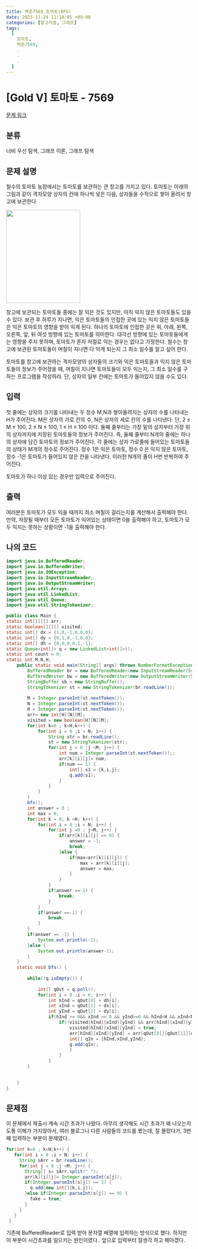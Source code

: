 ```yaml
---
title: 백준7569_토마토(BFS)
date: 2023-11-24 11:10:05 +09:00
categories: [알고리즘, 그래프]
tags:
  [
    토마토,
    백준7569,
    .
    .
    .
  ]
---
```


# [Gold V] 토마토 - 7569 

[문제 링크](https://www.acmicpc.net/problem/7569) 


## 분류

너비 우선 탐색, 그래프 이론, 그래프 탐색

## 문제 설명

 철수의 토마토 농장에서는 토마토를 보관하는 큰 창고를 가지고 있다. 토마토는 아래의 그림과 같이 격자모양 상자의 칸에 하나씩 넣은 다음, 상자들을 수직으로 쌓아 올려서 창고에 보관한다 

<p style="text-align: left;"><img alt="" src="https://u.acmicpc.net/c3f3343d-c291-40a9-9fe3-59f792a8cae9/Screen%20Shot%202021-06-22%20at%202.49.11%20PM.png" style="width: 201px; height: 252px;"></p>
<p>창고에 보관되는 토마토들 중에는 잘 익은 것도 있지만, 아직 익지 않은 토마토들도 있을 수 있다. 보관 후 하루가 지나면, 익은 토마토들의 인접한 곳에 있는 익지 않은 토마토들은 익은 토마토의 영향을 받아 익게 된다. 하나의 토마토에 인접한 곳은 위, 아래, 왼쪽, 오른쪽, 앞, 뒤 여섯 방향에 있는 토마토를 의미한다. 대각선 방향에 있는 토마토들에게는 영향을 주지 못하며, 토마토가 혼자 저절로 익는 경우는 없다고 가정한다. 철수는 창고에 보관된 토마토들이 며칠이 지나면 다 익게 되는지 그 최소 일수를 알고 싶어 한다.</p>

<p>토마토를 창고에 보관하는 격자모양의 상자들의 크기와 익은 토마토들과 익지 않은 토마토들의 정보가 주어졌을 때, 며칠이 지나면 토마토들이 모두 익는지, 그 최소 일수를 구하는 프로그램을 작성하라. 단, 상자의 일부 칸에는 토마토가 들어있지 않을 수도 있다.</p>

## 입력 

 <p>첫 줄에는 상자의 크기를 나타내는 두 정수 M,N과 쌓아올려지는 상자의 수를 나타내는 H가 주어진다. M은 상자의 가로 칸의 수, N은 상자의 세로 칸의 수를 나타낸다. 단, 2 ≤ M ≤ 100, 2 ≤ N ≤ 100, 1 ≤ H ≤ 100 이다. 둘째 줄부터는 가장 밑의 상자부터 가장 위의 상자까지에 저장된 토마토들의 정보가 주어진다. 즉, 둘째 줄부터 N개의 줄에는 하나의 상자에 담긴 토마토의 정보가 주어진다. 각 줄에는 상자 가로줄에 들어있는 토마토들의 상태가 M개의 정수로 주어진다. 정수 1은 익은 토마토, 정수 0 은 익지 않은 토마토, 정수 -1은 토마토가 들어있지 않은 칸을 나타낸다. 이러한 N개의 줄이 H번 반복하여 주어진다.</p>

<p>토마토가 하나 이상 있는 경우만 입력으로 주어진다.</p>

## 출력 

 <p>여러분은 토마토가 모두 익을 때까지 최소 며칠이 걸리는지를 계산해서 출력해야 한다. 만약, 저장될 때부터 모든 토마토가 익어있는 상태이면 0을 출력해야 하고, 토마토가 모두 익지는 못하는 상황이면 -1을 출력해야 한다.</p>

## 나의 코드



```java
import java.io.BufferedReader;
import java.io.BufferedWriter;
import java.io.IOException;
import java.io.InputStreamReader;
import java.io.OutputStreamWriter;
import java.util.Arrays;
import java.util.LinkedList;
import java.util.Queue;
import java.util.StringTokenizer;

public class Main {
static int[][][] arr;
static boolean[][][] visited;
static int[] dx = {1,0,-1,0,0,0};
static int[] dy = {0,1,0,-1,0,0};
static int[] dh = {0,0,0,0,1,-1};
static Queue<int[]> q = new LinkedList<int[]>();
static int count = 0;
static int M,N,H;
	public static void main(String[] args) throws NumberFormatException, IOException {
		BufferedReader br = new BufferedReader(new InputStreamReader(System.in));
		BufferedWriter bw = new BufferedWriter(new OutputStreamWriter(System.out));
		StringBuffer sb = new StringBuffer();
		StringTokenizer st = new StringTokenizer(br.readLine());
		
		M = Integer.parseInt(st.nextToken());
		N = Integer.parseInt(st.nextToken());
		H = Integer.parseInt(st.nextToken());
		arr= new int[H][N][M];
		visited = new boolean[H][N][M];
		for(int k=0 ; k<H;k++) {
			for(int i = 0 ;i < N; i++) {
				String str = br.readLine(); 
				st = new StringTokenizer(str);
				for(int j = 0 ;j <M; j++) {
					int num = Integer.parseInt(st.nextToken());;
					arr[k][i][j]= num;
					if(num == 1) {
						int[] s1 = {k,i,j};
						q.add(s1);
					}
				}
			}
		}
		bfs();
		int answer = 0 ;
		int max = 0;
		for(int k = 0; k <H; k++) {
			for(int i = 0 ;i < N; i++) {
				for(int j =0 ; j<M; j++) {
					if(arr[k][i][j] == 0) {
						answer = -1;
						break;
					}else {
						if(max<arr[k][i][j]) {
							max = arr[k][i][j];
							answer = max;
						}
					}
				}
				if(answer ==-1) {
					break;
				}
			}
			if(answer ==-1) {
				break;
			}
		}
		if(answer == -1) {
			System.out.println(-1);
		}else {
			System.out.println(answer-1);
		}
	}
	static void bfs() {
		
		while(!q.isEmpty()) {
			
			int[] qOut = q.poll();
			for(int i = 0 ;i < 6; i++) {
				int hInd = qOut[0] + dh[i];
				int xInd = qOut[1] + dx[i];
				int yInd = qOut[2] + dy[i];
				if(hInd >= 0&& xInd >= 0 && yInd>=0 && hInd<H && xInd<N && yInd<M) {
					if(!visited[hInd][xInd][yInd] && arr[hInd][xInd][yInd] == 0  ){
						visited[hInd][xInd][yInd] = true;
						arr[hInd][xInd][yInd] = arr[qOut[0]][qOut[1]][qOut[2]]+1;
						int[] qIn = {hInd,xInd,yInd};
						q.add(qIn);
						}
					}
				}
		}
		
		
	}
}

```

## 문제점 

 <p>이 문제에서 제출시 계속 시간 초과가 나왔다. 아무리 생각해도 시간 초과가 왜 나오는지 도통 이해가 가지않아서, 여러 블로그나 다른 사람들의 코드를 봤는데, 잘 몰랐다가, 3번째 입력하는 부분이 문제였다..</p>

 ``` java
 for(int k=0 ; k<H;k++) {
    for(int i = 0 ;i < N; i++) {
      String sArr = br.readLine();
      for(int j = 0 ;j <M; j++) {
        String[] s= sArr.split(" ");
        arr[k][i][j]= Integer.parseInt(s[j]);
        if(Integer.parseInt(s[j]) == 1) {
          q.add(new int[]{k,i,j});
        }else if(Integer.parseInt(s[j]) == 0) {
          fake = true;
        }
      }
    }
  }

 ```
 <p> 기존에 BufferedReader로 입력 받아 문자열 배열에 입력하는 방식으로 했다. 하지만 이 부분이 시간초과를 일으키는 원인이였다.. 앞으로 입력부터 잘생각 하고 해야겠다.</p>
